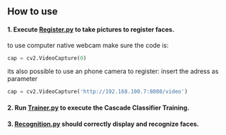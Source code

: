 ## How to use

#### 1. Execute [Register.py](https://github.com/feippolito/FaceRecognition/blob/master/Register.py) to take pictures to register faces.
 

to use computer native webcam make sure the code is:

```python
cap = cv2.VideoCapture(0)
```

its also possible to use an phone camera to register:
insert the adress as parameter

```python
cap = cv2.VideoCapture('http://192.168.100.7:8080/video')
```


#### 2. Run [Trainer.py](https://github.com/feippolito/FaceRecognition/blob/master/Trainer.py) to execute the Cascade Classifier Training.
 
 
#### 3. [Recognition.py](https://github.com/feippolito/FaceRecognition/blob/master/Recognition.py) should correctly display and recognize faces.
